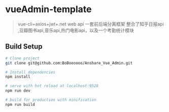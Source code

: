 ﻿# vueAdmin-template

> vue-cli+axios+jwt+.net web api 一套前后端分离框架
整合了知乎日报api ,豆瓣图书api,音乐api,热门电影api，以及一个考勤统计模块


## Build Setup

``` bash
# Clone project
git clone git@github.com:BoBoooooo/Anshare_Vue_Admin.git

# Install dependencies
npm install

# serve with hot reload at localhost:9528
npm run dev

# build for production with minification
npm run build

